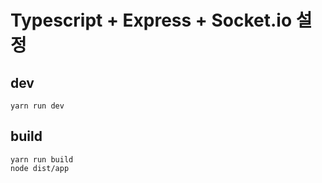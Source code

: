 # Typescript + Express + Socket.io 설정

## dev

```
yarn run dev
```

## build

```
yarn run build
node dist/app
```
